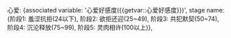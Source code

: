 心爱: {associated variable: '心爱好感度({{getvar::心爱好感度}})', stage name: {阶段1: 羞涩抗拒(24以下), 阶段2: 欲拒还迎(25~49), 阶段3: 共犯默契(50~74), 阶段4: 沉沦释放(75~99), 阶段5: 灵肉相许(100以上)},